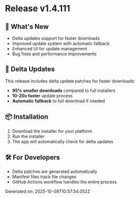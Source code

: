 # Release v1.4.111

## 🚀 What's New

- Delta updates support for faster downloads
- Improved update system with automatic fallback
- Enhanced UI for update management
- Bug fixes and performance improvements

## 🔄 Delta Updates

This release includes delta update patches for faster downloads:
- **95% smaller downloads** compared to full installers
- **10-20x faster** update process
- **Automatic fallback** to full download if needed

## 📦 Installation

1. Download the installer for your platform
2. Run the installer
3. The app will automatically check for delta updates

## 🛠️ For Developers

- Delta patches are generated automatically
- Manifest files track file changes
- GitHub Actions workflow handles the entire process

Generated on: 2025-10-08T10:57:54.052Z

